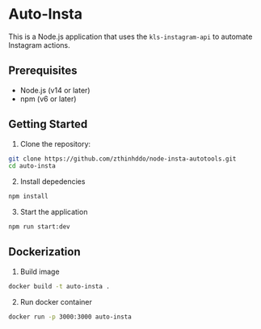 # Auto-Insta

This is a Node.js application that uses the `kls-instagram-api` to automate Instagram actions.

## Prerequisites

- Node.js (v14 or later)
- npm (v6 or later)

## Getting Started

1. Clone the repository:

```sh
git clone https://github.com/zthinhddo/node-insta-autotools.git
cd auto-insta
```
2. Install depedencies

```sh
npm install
```

3. Start the application
```sh
npm run start:dev
```

## Dockerization
1. Build image
```sh
docker build -t auto-insta .
```

2. Run docker container
```sh
docker run -p 3000:3000 auto-insta
```